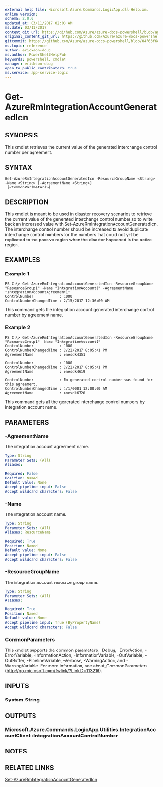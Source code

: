 ```yaml
---
external help file: Microsoft.Azure.Commands.LogicApp.dll-Help.xml
online version:
schema: 2.0.0
updated_at: 03/11/2017 02:03 AM
ms.date: 03/11/2017
content_git_url: https://github.com/Azure/azure-docs-powershell/blob/anne052617/azureps-cmdlets-docs/ResourceManager/AzureRM.LogicApp/v2.7.0/Get-AzureRmIntegrationAccountGeneratedIcn.md
original_content_git_url: https://github.com/Azure/azure-docs-powershell/blob/anne052617/azureps-cmdlets-docs/ResourceManager/AzureRM.LogicApp/v2.7.0/Get-AzureRmIntegrationAccountGeneratedIcn.md
gitcommit: https://github.com/Azure/azure-docs-powershell/blob/04f63f6e685743ace2c57eb157574e34e8610b1c
ms.topic: reference
author: erickson-doug
ms.author: PowerShellHelpPub
keywords: powershell, cmdlet
manager: erickson-doug
open_to_public_contributors: true
ms.service: app-service-logic
---
```


# Get-AzureRmIntegrationAccountGeneratedIcn

## SYNOPSIS
This cmdlet retrieves the current value of the generated interchange control number per agreement.

## SYNTAX

```
Get-AzureRmIntegrationAccountGeneratedIcn -ResourceGroupName <String> -Name <String> [-AgreementName <String>]
 [<CommonParameters>]
```

## DESCRIPTION
This cmdlet is meant to be used in disaster recovery scenarios to retrieve the current value of the generated interchange control number so to write back an increased value with Set-AzureRmIntegrationAccountGeneratedIcn.
The interchange control number should be increased to avoid duplicate interchange control numbers for the numbers that could not yet be replicated to the passive region when the disaster happened in the active region.

## EXAMPLES

### Example 1
```
PS C:\> Get-AzureRmIntegrationAccountGeneratedIcn -ResourceGroupName "ResourceGroup1" -Name "IntegrationAccount1" -AgreementName "IntegrationAccountAgreement1"
ControlNumber            : 1000
ControlNumberChangedTime : 2/15/2017 12:36:00 AM
```

This command gets the integration account generated interchange control number by agreement name.

### Example 2
```
PS C:\> Get-AzureRmIntegrationAccountGeneratedIcn -ResourceGroupName "ResourceGroup1" -Name "IntegrationAccount1"
ControlNumber            : 1000
ControlNumberChangedTime : 2/22/2017 8:05:41 PM
AgreementName            : onesdk4351

ControlNumber            : 1000
ControlNumberChangedTime : 2/22/2017 8:05:41 PM
AgreementName            : onesdk4619

ControlNumber            : No generated control number was found for this agreement.
ControlNumberChangedTime : 1/1/0001 12:00:00 AM
AgreementName            : onesdk6720
```

This command gets all the generated interchange control numbers by integration account name.

## PARAMETERS

### -AgreementName
The integration account agreement name.

```yaml
Type: String
Parameter Sets: (All)
Aliases: 

Required: False
Position: Named
Default value: None
Accept pipeline input: False
Accept wildcard characters: False
```

### -Name
The integration account name.

```yaml
Type: String
Parameter Sets: (All)
Aliases: ResourceName

Required: True
Position: Named
Default value: None
Accept pipeline input: False
Accept wildcard characters: False
```

### -ResourceGroupName
The integration account resource group name.

```yaml
Type: String
Parameter Sets: (All)
Aliases: 

Required: True
Position: Named
Default value: None
Accept pipeline input: True (ByPropertyName)
Accept wildcard characters: False
```

### CommonParameters
This cmdlet supports the common parameters: -Debug, -ErrorAction, -ErrorVariable, -InformationAction, -InformationVariable, -OutVariable, -OutBuffer, -PipelineVariable, -Verbose, -WarningAction, and -WarningVariable. For more information, see about_CommonParameters (http://go.microsoft.com/fwlink/?LinkID=113216).

## INPUTS

### System.String

## OUTPUTS

### Microsoft.Azure.Commands.LogicApp.Utilities.IntegrationAccountClient+IntegrationAccountControlNumber

## NOTES

## RELATED LINKS

[Set-AzureRmIntegrationAccountGeneratedIcn](./Set-AzureRmIntegrationAccountGeneratedIcn.md)

